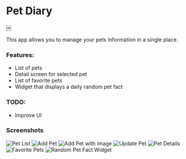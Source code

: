 # Pet Diary
￼


This app allows you to manage your pets information in a single place.

### Features:
- List of pets
- Detail screen for selected pet
- List of favorite pets
- Widget that displays a daily random pet fact  

### TODO:
 - Improve UI

 ### Screenshots
 ![Pet List](https://jctaylor.org/PetDiaryHome.png)
 ![Add Pet](https://jctaylor.org/PetDiaryAddPet.png)
 ![Add Pet with image](https://jctaylor.org/PetDiaryAddPetWithImage.png)
  ![Update Pet](https://jctaylor.org/PetDiaryUpdate.png)
 ![Pet Details](https://jctaylor.org/PetDiaryPetDetail.png)
  ![Favorite Pets](https://jctaylor.org/PetDiaryFavoritePets.png)
  ![Random Pet Fact Widget](https://jctaylor.org/PetDiaryPetFactWidget.png)
  